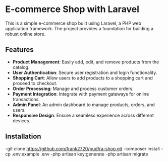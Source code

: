 # E-commerce Shop with Laravel

This is a simple e-commerce shop built using Laravel, a PHP web application framework. The project provides a foundation for building a robust online store.

## Features

- **Product Management**: Easily add, edit, and remove products from the catalog.
- **User Authentication**: Secure user registration and login functionality.
- **Shopping Cart**: Allow users to add products to a shopping cart and proceed to checkout.
- **Order Processing**: Manage and process customer orders.
- **Payment Integration**: Integrate with payment gateways for online transactions.
- **Admin Panel**: An admin dashboard to manage products, orders, and users.
- **Responsive Design**: Ensure a seamless experience across different devices.

## Installation
-git clone https://github.com/frank2720/pudfra-shop.git
-composer install
-cp .env.example .env
-php artisan key:generate
-php artisan migrate
